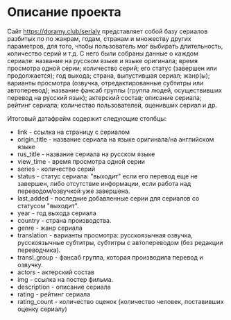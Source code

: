 # Описание проекта

Сайт https://doramy.club/serialy представляет собой базу сериалов разбитых по по жанрам, годам, странам и множеству других параметров, для того, чтобы пользователь мог выбирать длительность, количество серий и т.д. С него были собраны данные о каждом сериале: название на русском языке и языке оригинала; время просмотра одной серии; количество серий; его статус (завершен или продолжается); год выхода; страна, выпустившая сериал;  жанр(ы); варианты просмотра (озвучка, отредактированные субтитры или автоперевод); название фансаб группы (группа людей, осуществивших перевод на русский язык); актерский состав; описание сериала; рейтинг сериала; количество пользователей, оценивших сериал и др.

Итоговый датафрейм содержит следующие столбцы:

* link - ссылка на страницу с сериалом
* origin_title - название сериала на языке оригинала/на английском языке
* rus_title - название сериала на русском языке
* view_time - время просмотра одной серии
* series - количество серий
* status - статус сериала: "выходит" если его перевод еще не завершен, либо отсутствие информации, если работа над переводом/озвучкой уже завершена.
* last_added - последние добавленные серии для сериалов со статусом "выходит".
* year - год выхода сериала
* country - страна производства.
* genre - жанр сериала
* translation - варианты просмотра: русскоязычная озвучка, русскоязычные субтитры, субтитры с автопереводом (без редакции переводчика).
* transl_group - фансаб группа, которая производила перевод и озвучку.
* actors - актерский состав
* img - ссылка на постер фильма.
* description - описание сериала
* rating - рейтинг сериала
* rating_count - количество оценок (количество человек, поставивших оценку сериалу)
